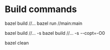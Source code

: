 # Build commands

bazel build //...
bazel run //main:main

bazel build //... -s
bazel build //... -s --copt=-O0

bazel clean
